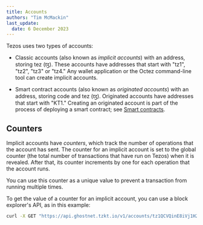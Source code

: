 ```yaml
---
title: Accounts
authors: "Tim McMackin"
last_update:
  date: 6 December 2023
---
```


Tezos uses two types of accounts:

- Classic accounts (also known as _implicit accounts_) with an address, storing tez (ꜩ).
These accounts have addresses that start with "tz1", "tz2", "tz3" or "tz4."
Any wallet application or the Octez command-line tool can create implicit accounts.

- Smart contract accounts (also known as _originated accounts_) with an address, storing code and tez (ꜩ).
Originated accounts have addresses that start with "KT1."
Creating an originated account is part of the process of deploying a smart contract; see [Smart contracts](../smart-contracts).

## Counters

Implicit accounts have _counters_, which track the number of operations that the account has sent.
The counter for an implicit account is set to the global counter (the total number of transactions that have run on Tezos) when it is revealed.
After that, its counter increments by one for each operation that the account runs.

You can use this counter as a unique value to prevent a transaction from running multiple times.

To get the value of a counter for an implicit account, you can use a block explorer's API, as in this example:

```bash
curl -X GET "https://api.ghostnet.tzkt.io/v1/accounts/tz1QCVQinE8iVj1H2fckqx6oiM85CNJSK9Sx/counter"
```

